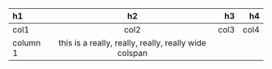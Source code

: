 
| h1       |        h2         |               h3 |               h4 |
|:-------- |:-----------------:| ----------------:| ----------------:|
| col1     |       col2        |             col3 |             col4 |
| column 1 | this is a really, really, really, really wide colspan |||
